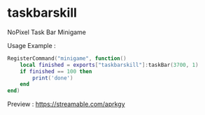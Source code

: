 # taskbarskill
NoPixel Task Bar Minigame

Usage Example :

```lua
RegisterCommand("minigame", function()
    local finished = exports["taskbarskill"]:taskBar(3700, 1)
    if finished == 100 then 
        print('done')
    end
end)
```

Preview : https://streamable.com/aprkgy
